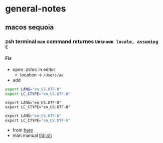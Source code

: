 # general-notes

## macos sequoia 
### zsh terminal `man` command returnes `Unknown locale, assuming C`
#### Fix
- open .zshrc in editor
  -  location -> `/Users/ae`
- add
```bash
export LANG="en_US.UTF-8"
export LC_CTYPE="en_US.UTF-8"
```
```batch
export LANG="en_US.UTF-8"
export LC_CTYPE="en_US.UTF-8"
```
```powershell
export LANG="en_US.UTF-8"
export LC_CTYPE="en_US.UTF-8"
```
- from [here](https://apple.stackexchange.com/a/463210)
- man manual [tldr.sh](https://tldr.sh)
